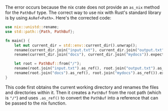 The error occurs because the nix crate does not provide an `as_nix` method for the `PathBuf` type. The correct way to use nix with Rust's standard library is by using `AsRef<Path>`. Here's the corrected code:

```rust
use nix::unistd::rename;
use std::path::{Path, PathBuf};

fn main() {
    let mut current_dir = std::env::current_dir().unwrap();
    rename(current_dir.join("input.txt"), current_dir.join("output.txt")).expect("Could not rename file");
    rename(current_dir.join("docs"), current_dir.join("mydocs")).expect("Could not rename directory");

    let root = PathBuf::from("/");
    rename(root.join("input.txt").as_ref(), root.join("output.txt").as_ref()).expect("Could not rename file in the root");
    rename(root.join("docs").as_ref(), root.join("mydocs").as_ref()).expect("Could not rename directory in the root");
}
```

This code first obtains the current working directory and renames the files and directories within it. Then it creates a `PathBuf` from the root path (which is `"/"`) and uses `.as_ref()` to convert the `PathBuf` into a reference that can be passed to the nix function.
